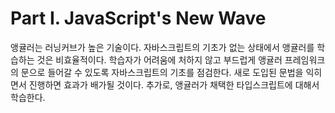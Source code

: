 # Part Ⅰ. JavaScript's New Wave

앵귤러는 러닝커브가 높은 기술이다. 자바스크립트의 기초가 없는 상태에서 앵귤러를 학습하는 것은 비효율적이다. 학습자가 어려움에 처하지 않고 부드럽게 앵귤러 프레임워크의 문으로 들어갈 수 있도록 자바스크립트의 기초를 점검한다. 새로 도입된 문법을 익히면서 진행하면 효과가 배가될 것이다. 추가로, 앵귤러가 채택한 타입스크립트에 대해서 학습한다.

